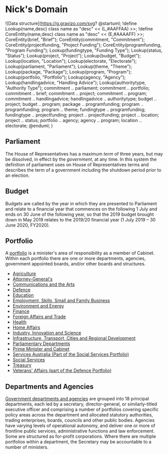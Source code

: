 # Nick's Domain

![Data structure](https://g.gravizo.com/svg?
@startuml;
!define Lookup(name,desc) class name as "desc" << (L,#AAFFAA) >>;
!define CoreEntity(name,desc) class name as "desc" << (E,#AAAAFF) >>;
CoreEntity(brief, "Brief");
CoreEntity(commitment, "Commitment");
CoreEntity(projectfunding, "Project Funding");
CoreEntity(programfunding, "Program Funding");
Lookup(fundingtype, "Funding Type");
Lookup(status, "Status");
Lookup(project, "Project");
Lookup(budget, "Budget");
Lookup(location, "Location");
Lookup(electorate, "Electorate");
Lookup(parliament, "Parliament");
Lookup(theme, "Theme");
Lookup(package, "Package");
Lookup(program, "Program");
Lookup(portfolio, "Portfolio");
Lookup(agency, "Agency");
Lookup(handlingadvice, "Handling Advice");
Lookup(authoritytype, "Authority Type");
commitment .. parliament;
commitment .. portfolio;
commitment .. brief;
commitment .. project;
commitment .. program;
commitment .. handlingadvice;
handlingadvice .. authoritytype;
budget .. project;
budget .. program;
package .. programfunding;
program .. programfunding;
program .. theme;
fundingtype .. programfunding;
fundingtype .. projectfunding;
project .. projectfunding;
project .. location;
project .. status;
portfolio .. agency;
agency .. program;
location .. electorate;
@enduml;
)



## Parliament

The House of Representatives has a maximum *term* of three years, but may be dissolved, in effect by the *government*, at any time. In this system the definition of parliament uses on House of Representatives terms  and describes the term of a government including the shutdown period prior to an election. 

## Budget

Budgets are called by the year in which they are presented to Parliament and relate to a financial year that commences on the following 1 July and ends on 30 June of the following year, so that the 2019 budget brought down in May 2019 relates to the 2019/20 financial year (1 July 2019 – 30 June 2020, FY2020).

## Portfolio

A [portfolio](https://www.directory.gov.au/portfolios) is a minister's area of responsibility as a member of Cabinet. Within each portfolio there are one or more departments, agencies, government appointed boards, and/or other boards and structures.

- [Agriculture](https://www.directory.gov.au/portfolios/agriculture)
- [Attorney-General's](https://www.directory.gov.au/portfolios/attorney-generals)
- [Communications and the Arts](https://www.directory.gov.au/portfolios/communications-and-arts)
- [Defence](https://www.directory.gov.au/portfolios/defence)
- [Education](https://www.directory.gov.au/portfolios/education)
- [Employment, Skills, Small and Family Business](https://www.directory.gov.au/portfolios/employment-skills-small-and-family-business)
- [Environment and Energy](https://www.directory.gov.au/portfolios/environment-and-energy)
- [Finance](https://www.directory.gov.au/portfolios/finance)
- [Foreign Affairs and Trade](https://www.directory.gov.au/portfolios/foreign-affairs-and-trade)
- [Health](https://www.directory.gov.au/portfolios/health)
- [Home Affairs](https://www.directory.gov.au/portfolios/home-affairs)
- [Industry, Innovation and Science](https://www.directory.gov.au/portfolios/industry-innovation-and-science)
- [Infrastructure, Transport, Cities and Regional Development](https://www.directory.gov.au/portfolios/infrastructure-transport-cities-and-regional-development)
- [Parliamentary Departments](https://www.directory.gov.au/portfolios/parliamentary-departments)
- [Prime Minister and Cabinet](https://www.directory.gov.au/portfolios/prime-minister-and-cabinet)
- [Services Australia (Part of the Social Services Portfolio)](https://www.directory.gov.au/portfolios/services-australia-part-social-services-portfolio)
- [Social Services](https://www.directory.gov.au/portfolios/social-services)
- [Treasury](https://www.directory.gov.au/portfolios/treasury)
- [Veterans' Affairs (part of the Defence Portfolio)](https://www.directory.gov.au/portfolios/veterans-affairs-part-defence-portfolio)

## Departments and Agencies

[Government departments and agencies](https://www.directory.gov.au/departments-and-agencies) are grouped into 18 principal departments, each led by a secretary, director-general, or similarly-titled executive officer and comprising a number of portfolios covering specific policy areas across the department and allocated statutory authorities, trading enterprises, boards, councils and other public bodies. Agencies have varying levels of operational autonomy, and deliver one or more of frontline public services, administrative functions and law enforcement. Some are structured as for-profit corporations. Where there are multiple portfolios within a department, the Secretary may be accountable to a number of ministers.

